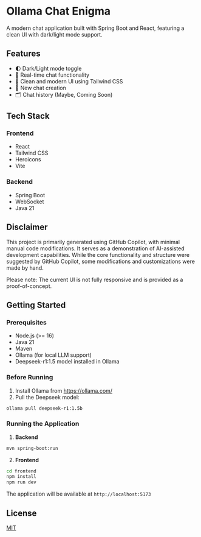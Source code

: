 # Ollama Chat Enigma

A modern chat application built with Spring Boot and React, featuring a clean UI with dark/light mode support.

## Features

- 🌓 Dark/Light mode toggle
- 💬 Real-time chat functionality
- 🎨 Clean and modern UI using Tailwind CSS
- 📝 New chat creation
- 🗂️ Chat history (Maybe, Coming Soon)

## Tech Stack

### Frontend
- React
- Tailwind CSS
- Heroicons
- Vite

### Backend
- Spring Boot
- WebSocket
- Java 21

## Disclaimer

This project is primarily generated using GitHub Copilot, with minimal manual code modifications. It serves as a demonstration of AI-assisted development capabilities. While the core functionality and structure were suggested by GitHub Copilot, some modifications and customizations were made by hand.

Please note: The current UI is not fully responsive and is provided as a proof-of-concept.

## Getting Started

### Prerequisites
- Node.js (>= 16)
- Java 21
- Maven
- Ollama (for local LLM support)
- Deepseek-r1:1.5 model installed in Ollama

### Before Running
1. Install Ollama from https://ollama.com/
2. Pull the Deepseek model:
```bash
ollama pull deepseek-r1:1.5b
```

### Running the Application

1. **Backend**
```bash
mvn spring-boot:run
```

2. **Frontend**
```bash
cd frontend
npm install
npm run dev
```

The application will be available at `http://localhost:5173`


## License

[MIT](LICENSE)
